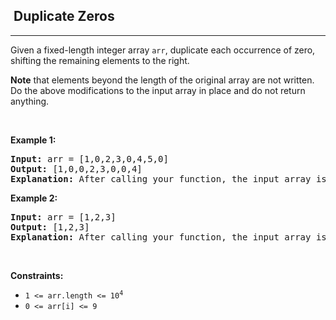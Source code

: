 <h2>  Duplicate Zeros</h2><hr><div style="user-select: auto;"><p style="user-select: auto;">Given a fixed-length integer array <code style="user-select: auto;">arr</code>, duplicate each occurrence of zero, shifting the remaining elements to the right.</p>

<p style="user-select: auto;"><strong style="user-select: auto;">Note</strong> that elements beyond the length of the original array are not written. Do the above modifications to the input array in place and do not return anything.</p>

<p style="user-select: auto;">&nbsp;</p>
<p style="user-select: auto;"><strong style="user-select: auto;">Example 1:</strong></p>

<pre style="user-select: auto;"><strong style="user-select: auto;">Input:</strong> arr = [1,0,2,3,0,4,5,0]
<strong style="user-select: auto;">Output:</strong> [1,0,0,2,3,0,0,4]
<strong style="user-select: auto;">Explanation:</strong> After calling your function, the input array is modified to: [1,0,0,2,3,0,0,4]
</pre>

<p style="user-select: auto;"><strong style="user-select: auto;">Example 2:</strong></p>

<pre style="user-select: auto;"><strong style="user-select: auto;">Input:</strong> arr = [1,2,3]
<strong style="user-select: auto;">Output:</strong> [1,2,3]
<strong style="user-select: auto;">Explanation:</strong> After calling your function, the input array is modified to: [1,2,3]
</pre>

<p style="user-select: auto;">&nbsp;</p>
<p style="user-select: auto;"><strong style="user-select: auto;">Constraints:</strong></p>

<ul style="user-select: auto;">
	<li style="user-select: auto;"><code style="user-select: auto;">1 &lt;= arr.length &lt;= 10<sup style="user-select: auto;">4</sup></code></li>
	<li style="user-select: auto;"><code style="user-select: auto;">0 &lt;= arr[i] &lt;= 9</code></li>
</ul>
</div>